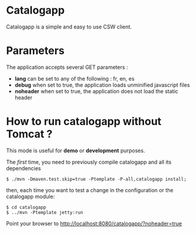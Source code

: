 Catalogapp
==========

Catalogapp is a simple and easy to use CSW client.


Parameters
==========

The application accepts several GET parameters :
 * **lang** can be set to any of the following : fr, en, es
 * **debug** when set to true, the application loads unminified javascript files
 * **noheader** when set to true, the application does not load the static header


How to run catalogapp without Tomcat ?
================================================

This mode is useful for **demo** or **development** purposes.

The *first* time, you need to previously compile catalogapp and all its dependencies

    $ ./mvn -Dmaven.test.skip=true -Ptemplate -P-all,catalogapp install;

then, each time you want to test a change in the configuration or the catalogapp module:

    $ cd catalogapp
    $ ../mvn -Ptemplate jetty:run

Point your browser to [http://localhost:8080/catalogapp/?noheader=true](http://localhost:8080/catalogapp/?noheader=true)
